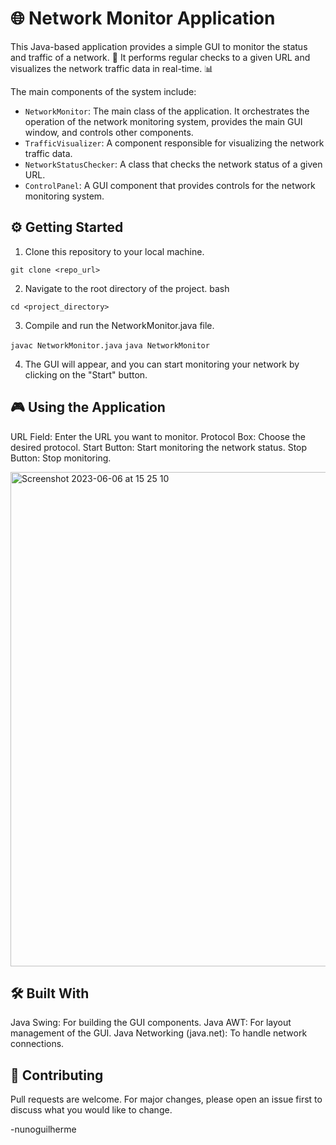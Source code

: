 # 🌐 Network Monitor Application

This Java-based application provides a simple GUI to monitor the status and traffic of a network. 🚦 It performs regular checks to a given URL and visualizes the network traffic data in real-time. 📊

The main components of the system include:

- `NetworkMonitor`: The main class of the application. It orchestrates the operation of the network monitoring system, provides the main GUI window, and controls other components.
- `TrafficVisualizer`: A component responsible for visualizing the network traffic data.
- `NetworkStatusChecker`: A class that checks the network status of a given URL.
- `ControlPanel`: A GUI component that provides controls for the network monitoring system.


## ⚙️ Getting Started

1. Clone this repository to your local machine.

`git clone <repo_url>`

2. Navigate to the root directory of the project.
bash

`cd <project_directory>`

3. Compile and run the NetworkMonitor.java file.

`javac NetworkMonitor.java`
`java NetworkMonitor`

4. The GUI will appear, and you can start monitoring your network by clicking on the "Start" button.


## 🎮 Using the Application

URL Field: Enter the URL you want to monitor.
Protocol Box: Choose the desired protocol.
Start Button: Start monitoring the network status.
Stop Button: Stop monitoring.

<img width="791" alt="Screenshot 2023-06-06 at 15 25 10" src="https://github.com/nunoguilherme/NetworkMonitoringTool/assets/132608489/93bd5c26-0a19-44bb-a2e4-d6f0587a2e18">


## 🛠 Built With

Java Swing: For building the GUI components.
Java AWT: For layout management of the GUI.
Java Networking (java.net): To handle network connections.


## 🤝 Contributing

Pull requests are welcome. For major changes, please open an issue first to discuss what you would like to change.


-nunoguilherme





